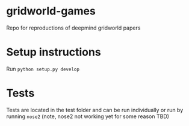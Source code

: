 # gridworld-games
Repo for reproductions of deepmind gridworld papers

# Setup instructions
Run `python setup.py develop`

# Tests
Tests are located in the test folder and can be run individually or run by running `nose2` (note, nose2 not working yet for some reason TBD)
